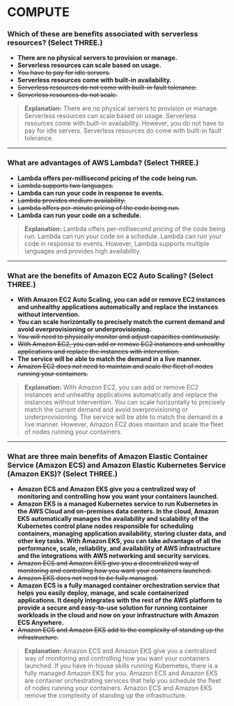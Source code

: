 # COMPUTE

### Which of these are benefits associated with serverless resources? (Select THREE.)

- **There are no physical servers to provision or manage.**
- **Serverless resources can scale based on usage.**
- ~~You have to pay for idle servers.~~
- **Serverless resources come with built-in availability.**
- ~~Serverless resources do not come with built-in fault tolerance.~~
- ~~Serverless resources do not scale.~~

> **Explanation:**
> There are no physical servers to provision or manage. Serverless resources can scale based on usage. Serverless resources come with built-in availability. However, you do not have to pay for idle servers. Serverless resources do come with built-in fault tolerance.

---

### What are advantages of AWS Lambda? (Select THREE.)

- **Lambda offers per-millisecond pricing of the code being run.**
- ~~Lambda supports two languages.~~
- **Lambda can run your code in response to events.**
- ~~Lambda provides medium availability.~~
- ~~Lambda offers per-minute pricing of the code being run.~~
- **Lambda can run your code on a schedule.**

> **Explanation:**
> Lambda offers per-millisecond pricing of the code being run. Lambda can run your code on a schedule. Lambda can run your code in response to events. However, Lambda supports multiple languages and provides high availability.

---

### What are the benefits of Amazon EC2 Auto Scaling? (Select THREE.)

- **With Amazon EC2 Auto Scaling, you can add or remove EC2 instances and unhealthy applications automatically and replace the instances without intervention.**
- **You can scale horizontally to precisely match the current demand and avoid overprovisioning or underprovisioning.**
- ~~You will need to physically monitor and adjust capacities continuously.~~
- ~~With Amazon EC2, you can add or remove EC2 instances and unhealthy applications and replace the instances with intervention.~~
- **The service will be able to match the demand in a live manner.**
- ~~Amazon EC2 does not need to maintain and scale the fleet of nodes running your containers.~~

> **Explanation:**
> With Amazon EC2, you can add or remove EC2 instances and unhealthy applications automatically and replace the instances without intervention. You can scale horizontally to precisely match the current demand and avoid overprovisioning or underprovisioning. The service will be able to match the demand in a live manner. However, Amazon EC2 does maintain and scale the fleet of nodes running your containers.

---

### What are three main benefits of Amazon Elastic Container Service (Amazon ECS) and Amazon Elastic Kubernetes Service (Amazon EKS)? (Select THREE.)

- **Amazon ECS and Amazon EKS give you a centralized way of monitoring and controlling how you want your containers launched.**
- **Amazon EKS is a managed Kubernetes service to run Kubernetes in the AWS Cloud and on-premises data centers. In the cloud, Amazon EKS automatically manages the availability and scalability of the Kubernetes control plane nodes responsible for scheduling containers, managing application availability, storing cluster data, and other key tasks. With Amazon EKS, you can take advantage of all the performance, scale, reliability, and availability of AWS infrastructure and the integrations with AWS networking and security services.**
- ~~Amazon ECS and Amazon EKS give you a decentralized way of monitoring and controlling how you want your containers launched.~~
- ~~Amazon EKS does not need to be fully managed.~~
- **Amazon ECS is a fully managed container orchestration service that helps you easily deploy, manage, and scale containerized applications. It deeply integrates with the rest of the AWS platform to provide a secure and easy-to-use solution for running container workloads in the cloud and now on your infrastructure with Amazon ECS Anywhere.**
- ~~Amazon ECS and Amazon EKS add to the complexity of standing up the infrastructure.~~

> **Explanation:**
> Amazon ECS and Amazon EKS give you a centralized way of monitoring and controlling how you want your containers launched. If you have in-house skills running Kubernetes, there is a fully managed Amazon EKS for you. Amazon ECS and Amazon EKS are container orchestrating services that help you schedule the fleet of nodes running your containers. Amazon ECS and Amazon EKS remove the complexity of standing up the infrastructure.
